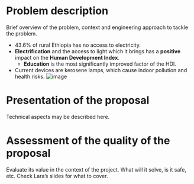 # Problem description

Brief overview of the problem, context and engineering approach to tackle the problem.
- 43.6% of rural Ethiopia has no access to electricity.
- **Electrification** and the access to light which it brings has a **positive** impact on the **Human Development Index**.
  - **Education** is the most significantly improved factor of the HDI.
 - Current devices are kerosene lamps, which cause indoor pollution and health risks. 
![image](assets/Gaslight.png)

# Presentation of the proposal

Technical aspects may be described here.

# Assessment of the quality of the proposal

Evaluate its value in the context of the project. What will it solve, is it safe, etc. Check Lara’s slides for what to cover.


